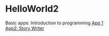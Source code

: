 # HelloWorld2
Basic apps: Introduction to programming
<a href = "https://atkinsann.github.io/HelloWorld2/first_event.html">App 1</a><br>
<a href = "https://atkinsann.github.io/HelloWorld2/story_editor.html">App2: Story Writer</a><br>


